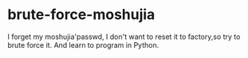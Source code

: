 # brute-force-moshujia
I forget my moshujia'passwd, I don't want to reset it to factory,so try to brute force it. And learn to program in Python.
